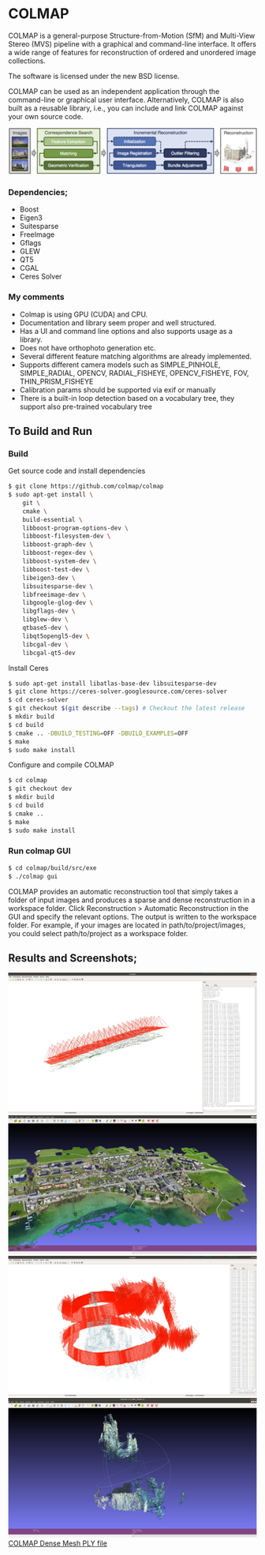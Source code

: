 # COLMAP
COLMAP is a general-purpose Structure-from-Motion (SfM) and Multi-View Stereo (MVS) pipeline with a graphical and command-line interface. It offers a wide range of features for reconstruction of ordered and unordered image collections. 

The software is licensed under the new BSD license.

COLMAP can be used as an independent application through the command-line or graphical user interface. Alternatively, COLMAP is also built as a reusable library, i.e., you can include and link COLMAP against your own source code.

![colmap-incremental-sfm.png](colmap-incremental-sfm.png)

### Dependencies;
- Boost
- Eigen3
- Suitesparse
- FreeImage
- Gflags
- GLEW
- QT5
- CGAL
- Ceres Solver

### My comments
- Colmap is using GPU (CUDA) and CPU. 
- Documentation and library seem proper and well structured.
- Has a UI and command line options and also supports usage as a library. 
- Does not have orthophoto generation etc. 
- Several different feature matching algorithms are already implemented.
- Supports different camera models such as SIMPLE_PINHOLE, SIMPLE_RADIAL, OPENCV, RADIAL_FISHEYE, OPENCV_FISHEYE, FOV, THIN_PRISM_FISHEYE
- Calibration params should be supported via exif or manually
- There is a built-in loop detection based on a vocabulary tree, they support also  pre-trained vocabulary tree

## To Build and Run

### Build
Get source code and install dependencies
```bash
$ git clone https://github.com/colmap/colmap
$ sudo apt-get install \
    git \
    cmake \
    build-essential \
    libboost-program-options-dev \
    libboost-filesystem-dev \
    libboost-graph-dev \
    libboost-regex-dev \
    libboost-system-dev \
    libboost-test-dev \
    libeigen3-dev \
    libsuitesparse-dev \
    libfreeimage-dev \
    libgoogle-glog-dev \
    libgflags-dev \
    libglew-dev \
    qtbase5-dev \
    libqt5opengl5-dev \
    libcgal-dev \
    libcgal-qt5-dev
```

Install Ceres
```bash
$ sudo apt-get install libatlas-base-dev libsuitesparse-dev
$ git clone https://ceres-solver.googlesource.com/ceres-solver
$ cd ceres-solver
$ git checkout $(git describe --tags) # Checkout the latest release
$ mkdir build
$ cd build
$ cmake .. -DBUILD_TESTING=OFF -DBUILD_EXAMPLES=OFF
$ make
$ sudo make install
```

Configure and compile COLMAP
```bash
$ cd colmap
$ git checkout dev
$ mkdir build
$ cd build
$ cmake ..
$ make
$ sudo make install
```

### Run colmap GUI

```bash
$ cd colmap/build/src/exe
$ ./colmap gui
```
COLMAP provides an automatic reconstruction tool that simply takes a folder of input images and produces a sparse and dense reconstruction in a workspace folder. Click Reconstruction > Automatic Reconstruction in the GUI and specify the relevant options. The output is written to the workspace folder. For example, if your images are located in path/to/project/images, you could select path/to/project as a workspace folder.

## Results and Screenshots;
![colmap1.png](colmap1.png)
![colmap2.png](colmap2.png)
![colmap_smoker.png](colmap_smoker.png)
![colma-_dense_mesh_smoker.png](colma-_dense_mesh_smoker.png)
[COLMAP Dense Mesh PLY file](fused.ply)